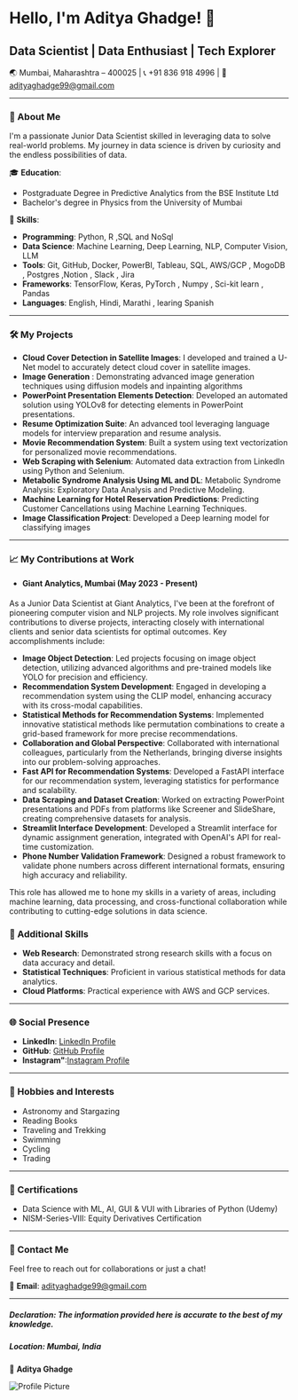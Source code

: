 # Hello, I'm Aditya Ghadge! 👋

## Data Scientist | Data Enthusiast | Tech Explorer

🌏 Mumbai, Maharashtra – 400025 | 📞 +91 836 918 4996 | 📧 adityaghadge99@gmail.com

---

### 🌟 About Me
I'm a passionate Junior Data Scientist skilled in leveraging data to solve real-world problems. My journey in data science is driven by curiosity and the endless possibilities of data.

🎓 **Education**: 
- Postgraduate Degree in Predictive Analytics from the BSE Institute Ltd 
- Bachelor's degree in Physics from the University of Mumbai


🚀 **Skills**:
- **Programming**: Python, R ,SQL and NoSql
- **Data Science**: Machine Learning, Deep Learning, NLP, Computer Vision, LLM 
- **Tools**: Git, GitHub, Docker, PowerBI, Tableau, SQL, AWS/GCP , MogoDB , Postgres ,Notion , Slack , Jira
- **Frameworks**: TensorFlow, Keras, PyTorch , Numpy , Sci-kit learn , Pandas
- **Languages**: English, Hindi, Marathi , learing Spanish

---

### 🛠️ My Projects

- **Cloud Cover Detection in Satellite Images**: I developed and trained a U-Net model to accurately detect cloud cover in satellite images.
- **Image Generation** :  Demonstrating advanced image generation techniques using diffusion models and inpainting algorithms
- **PowerPoint Presentation Elements Detection**: Developed an automated solution using YOLOv8 for detecting elements in PowerPoint presentations.
- **Resume Optimization Suite**: An advanced tool leveraging language models for interview preparation and resume analysis.
- **Movie Recommendation System**: Built a system using text vectorization for personalized movie recommendations.
- **Web Scraping with Selenium**: Automated data extraction from LinkedIn using Python and Selenium.
- **Metabolic Syndrome Analysis Using ML and DL**: Metabolic Syndrome Analysis: Exploratory Data Analysis and Predictive Modeling.
- **Machine Learning for Hotel Reservation Predictions**: Predicting Customer Cancellations using Machine Learning Techniques.
- **Image Classification Project**:  Developed a Deep learning model for classifying images
  

---

### 📈 My Contributions at Work

- #### Giant Analytics, Mumbai (May 2023 - Present)

As a Junior Data Scientist at Giant Analytics, I've been at the forefront of pioneering computer vision and NLP projects. My role involves significant contributions to diverse projects, interacting closely with international clients and senior data scientists for optimal outcomes. Key accomplishments include:

- **Image Object Detection**: Led projects focusing on image object detection, utilizing advanced algorithms and pre-trained models like YOLO for precision and efficiency.
- **Recommendation System Development**: Engaged in developing a recommendation system using the CLIP model, enhancing accuracy with its cross-modal capabilities.
- **Statistical Methods for Recommendation Systems**: Implemented innovative statistical methods like permutation combinations to create a grid-based framework for more precise recommendations.
- **Collaboration and Global Perspective**: Collaborated with international colleagues, particularly from the Netherlands, bringing diverse insights into our problem-solving approaches.
- **Fast API for Recommendation Systems**: Developed a FastAPI interface for our recommendation system, leveraging statistics for performance and scalability.
- **Data Scraping and Dataset Creation**: Worked on extracting PowerPoint presentations and PDFs from platforms like Screener and SlideShare, creating comprehensive datasets for analysis.
- **Streamlit Interface Development**: Developed a Streamlit interface for dynamic assignment generation, integrated with OpenAI's API for real-time customization.
- **Phone Number Validation Framework**: Designed a robust framework to validate phone numbers across different international formats, ensuring high accuracy and reliability.



This role has allowed me to hone my skills in a variety of areas, including machine learning, data processing, and cross-functional collaboration while contributing to cutting-edge solutions in data science.

### 🚀 Additional Skills

- **Web Research**: Demonstrated strong research skills with a focus on data accuracy and detail.
- **Statistical Techniques**: Proficient in various statistical methods for data analytics.
- **Cloud Platforms**: Practical experience with AWS and GCP services.

---

### 🌐 Social Presence

- **LinkedIn**: [LinkedIn Profile](https://www.linkedin.com/in/adityaghadge)
- **GitHub**: [GitHub Profile](https://github.com/Adityag009)
- **Instagram"**:[Instagram Profile](https://www.instagram.com/__aaditya__9/)
  
---

### 🌟 Hobbies and Interests

- Astronomy and Stargazing
- Reading Books
- Traveling and Trekking
- Swimming
- Cycling
- Trading

---

### 📜 Certifications

- Data Science with ML, AI, GUI & VUI with Libraries of Python (Udemy)
- NISM-Series-VIII: Equity Derivatives Certification
  

---

### 📧 Contact Me

Feel free to reach out for collaborations or just a chat!

📧 **Email**: adityaghadge99@gmail.com

---

##### *Declaration*: The information provided here is accurate to the best of my knowledge.

##### *Location*: Mumbai, India

👤 **Aditya Ghadge**

![Profile Picture](https://github.com/yourusername/repositoryname/blob/main/image.jpg)

